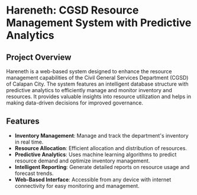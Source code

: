 # Hareneth: CGSD Resource Management System with Predictive Analytics

## Project Overview

Hareneth is a web-based system designed to enhance the resource management capabilities of the Civil General Services Department (CGSD) of Calapan City. The system features an intelligent database structure with predictive analytics to efficiently manage and monitor inventory and resources. It provides valuable insights into resource utilization and helps in making data-driven decisions for improved governance.

## Features

- **Inventory Management**: Manage and track the department's inventory in real time.
- **Resource Allocation**: Efficient allocation and distribution of resources.
- **Predictive Analytics**: Uses machine learning algorithms to predict resource demand and optimize inventory management.
- **Intelligent Reporting**: Generate detailed reports on resource usage and forecast trends.
- **Web-Based Interface**: Accessible from any device with internet connectivity for easy monitoring and management.
